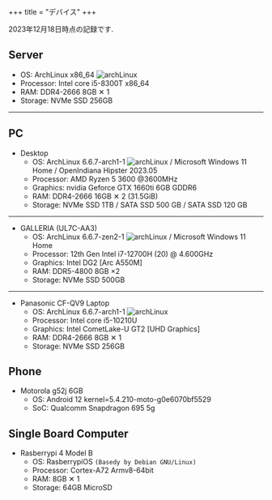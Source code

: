 +++
title = "デバイス"
+++

2023年12月18日時点の記録です.


## Server

- OS: ArchLinux x86_64 ![archLinux](images/arch8015linux.png)
- Processor: Intel core i5-8300T x86_64
- RAM: DDR4-2666 8GB ✕ 1
- Storage: NVMe SSD  256GB

---

## PC

- Desktop
    - OS: ArchLinux 6.6.7-arch1-1 ![archLinux](images/arch8015linux.png) / Microsoft Windows 11 Home / OpenIndiana Hipster 2023.05
    - Processor: AMD Ryzen 5 3600 @3600MHz
    - Graphics: nvidia Geforce GTX 1660ti 6GB GDDR6
    - RAM: DDR4-2666 16GB ✕ 2 (31.5GiB)
    - Storage: NVMe SSD 1TB / SATA SSD 500 GB / SATA SSD 120 GB
---
- GALLERIA (UL7C-AA3)
    - OS: ArchLinux 6.6.7-zen2-1 ![archLinux](images/arch8015linux.png) / Microsoft Windows 11 Home
    - Processor: 12th Gen Intel i7-12700H (20) @ 4.600GHz
    - Graphics: Intel DG2 [Arc A550M]
    - RAM: DDR5-4800 8GB ×2
    - Storage: NVMe SSD 500GB
---
- Panasonic CF-QV9 Laptop
    - OS: ArchLinux 6.6.7-arch1-1 ![archLinux](images/arch8015linux.png)
    - Processor: Intel core i5-10210U
    - Graphics: Intel CometLake-U GT2 [UHD Graphics]
    - RAM: DDR4-2666 8GB ✕ 1
    - Storage: NVMe SSD 256GB


## Phone

- Motorola g52j 6GB
    - OS: Android 12 kernel=5.4.210-moto-g0e6070bf5529
    - SoC: Qualcomm Snapdragon 695 5g



## Single Board Computer

- Rasberrypi 4 Model B
    - OS: RasberrypiOS `(Basedy by Debian GNU/Linux)`
    - Processor: Cortex-A72 Armv8-64bit
    - RAM: 8GB ✕ 1
    - Storage: 64GB MicroSD